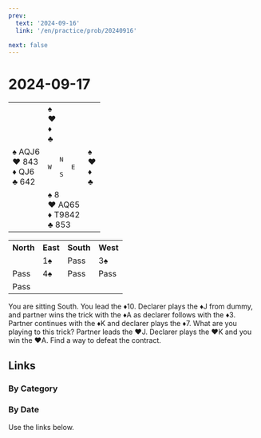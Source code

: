 ```yaml
---
prev:
  text: '2024-09-16'
  link: '/en/practice/prob/20240916'

next: false
---
```


# 2024-09-17

<table class="deal">
	<tr>
		<td></td>
		<td>♠ <br>♥ <br>♦ <br>♣ </td>
		<td></td>
	</tr>
	<tr>
		<td>♠ AQJ6<br>♥ 843<br>♦ QJ6<br>♣ 642</td>
		<td><pre>   N<br>W     E<br>   S</pre></td>
		<td>♠ <br>♥ <br>♦ <br>♣ </td>
	</tr>
	<tr>
		<td></td>
		<td>♠ 8<br>♥ AQ65<br>♦ T9842<br>♣ 853</td>
		<td></td>
	</tr>
</table>

<table class="auction">
	<tr>
		<th>North</th>
		<th>East</th>
		<th>South</th>
		<th>West</th>
	</tr>
	<tr>
		<td></td>
		<td>1♠</td>
		<td>Pass</td>
		<td>3♠</td>
	</tr>
	<tr>
		<td>Pass</td>
		<td>4♠</td>
		<td>Pass</td>
		<td>Pass</td>
	</tr>
	<tr>
		<td>Pass</td>
		<td></td>
		<td></td>
		<td></td>
	</tr>
</table>

You are sitting South. You lead the ♦10. Declarer plays the ♦J from dummy, and partner wins the trick with the ♦A as declarer follows with the ♦3. Partner continues with the ♦K and declarer plays the ♦7. What are you playing to this trick? Partner leads the ♥J. Declarer plays the ♥K and you win the ♥A. Find a way to defeat the contract.

## Links

[<Badge type="tip" text="Check Solution"/>](/en/learning/prob/20240917)

### By Category

[<Badge type="tip" text="<--"/>](/en/practice/prob/20240913)
[<Badge type="tip" text="Calendar"/>](/en/practice/calendar/202409)
[<Badge type="info" text="-->"/>](/en/practice/prob/20240917#links)

### By Date

Use the links below.